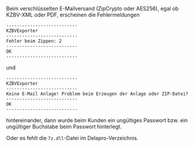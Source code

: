 Beim verschlüsselten E-Mailversand (ZipCrypto oder AES256), egal ob KZBV-XML oder PDF, erscheinen die Fehlermeldungen

```
---------------------------
KZBVExporter
---------------------------
Fehler beim Zippen: 2
---------------------------
OK   
---------------------------
```

und 

```
---------------------------
KZBVExporter
---------------------------
Keine E-Mail Anlage! Problem beim Erzeugen der Anlage oder ZIP-Datei?
---------------------------
OK   
---------------------------
```

hintereinander, dann wurde beim Kunden ein ungültiges Passwort bzw. ein ungültiger Buchstabe beim Passwort hinterlegt.

Oder es fehlt die <Code>7z.dll</Code>-Datei im Delapro-Verzeichnis.
